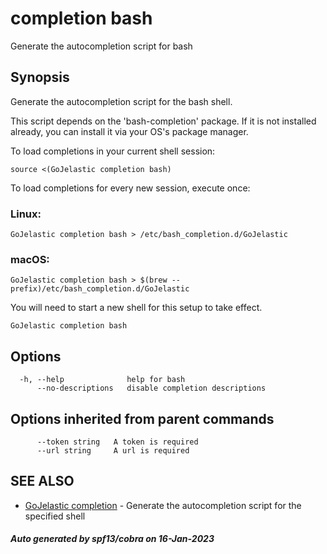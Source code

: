 #  completion bash

Generate the autocompletion script for bash

## Synopsis

Generate the autocompletion script for the bash shell.

This script depends on the 'bash-completion' package.
If it is not installed already, you can install it via your OS's package manager.

To load completions in your current shell session:

	source <(GoJelastic completion bash)

To load completions for every new session, execute once:

### Linux:

	GoJelastic completion bash > /etc/bash_completion.d/GoJelastic

### macOS:

	GoJelastic completion bash > $(brew --prefix)/etc/bash_completion.d/GoJelastic

You will need to start a new shell for this setup to take effect.


```
GoJelastic completion bash
```

## Options

```
  -h, --help              help for bash
      --no-descriptions   disable completion descriptions
```

## Options inherited from parent commands

```
      --token string   A token is required
      --url string     A url is required
```

## SEE ALSO

* [GoJelastic completion](GoJelastic_completion.md)	 - Generate the autocompletion script for the specified shell

##### Auto generated by spf13/cobra on 16-Jan-2023

